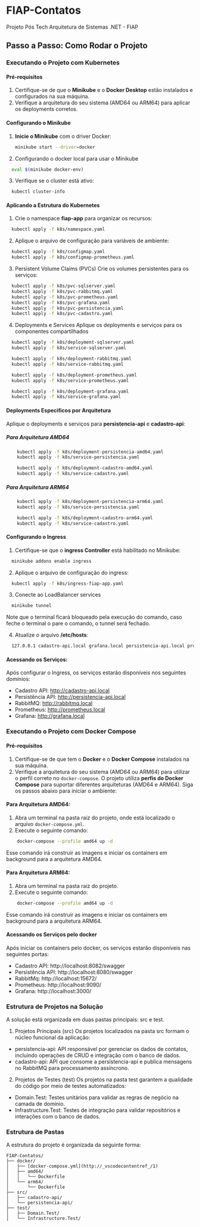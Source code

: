# FIAP-Contatos
Projeto Pós Tech Arquitetura de Sistemas .NET - FIAP

## Passo a Passo: Como Rodar o Projeto

### Executando o Projeto com Kubernetes
#### Pré-requisitos
1. Certifique-se de que o **Minikube** e o **Docker Desktop** estão instalados e configurados na sua máquina.
2. Verifique a arquitetura do seu sistema (AMD64 ou ARM64) para aplicar os deployments corretos.
#### Configurando o Minikube
1. **Inicie o Minikube** com o driver Docker:
   ```bash
   minikube start --driver=docker
   ```
2. Configurando o docker local para usar o Minikube
  ```bash
    eval $(minikube docker-env)
  ```
3. Verifique se o cluster está ativo:
  ```bash
    kubectl cluster-info
  ```
#### Aplicando a Estrutura do Kubernetes

1. Crie o namespace **fiap-app** para organizar os recursos:
  ```bash
    kubectl apply -f k8s/namespace.yaml
  ```

2. Aplique o arquivo de configuração para variáveis de ambiente:
  ```bash
    kubectl apply -f k8s/configmap.yaml
    kubectl apply -f k8s/configmap-prometheus.yaml
  ```
3. Persistent Volume Claims (PVCs)
Crie os volumes persistentes para os serviços:
  ```bash
    kubectl apply -f k8s/pvc-sqlserver.yaml
    kubectl apply -f k8s/pvc-rabbitmq.yaml
    kubectl apply -f k8s/pvc-prometheus.yaml
    kubectl apply -f k8s/pvc-grafana.yaml
    kubectl apply -f k8s/pvc-persistencia.yaml
    kubectl apply -f k8s/pvc-cadastro.yaml
  ```
4. Deployments e Services
Aplique os deployments e serviços para os componentes compartilhados
  ```bash
    kubectl apply -f k8s/deployment-sqlserver.yaml
    kubectl apply -f k8s/service-sqlserver.yaml

    kubectl apply -f k8s/deployment-rabbitmq.yaml
    kubectl apply -f k8s/service-rabbitmq.yaml

    kubectl apply -f k8s/deployment-prometheus.yaml
    kubectl apply -f k8s/service-prometheus.yaml

    kubectl apply -f k8s/deployment-grafana.yaml
    kubectl apply -f k8s/service-grafana.yaml
  ```
#### Deployments Especificos por Arquitetura
Aplique o deployments e serviços para **persistencia-api** e **cadastro-api**:
##### Para Arquitetura AMD64
  ```bash
      kubectl apply -f k8s/deployment-persistencia-amd64.yaml
      kubectl apply -f k8s/service-persistencia.yaml

      kubectl apply -f k8s/deployment-cadastro-amd64.yaml
      kubectl apply -f k8s/service-cadastro.yaml
  ```
##### Para Arquitetura ARM64
  ```bash
      kubectl apply -f k8s/deployment-persistencia-arm64.yaml
      kubectl apply -f k8s/service-persistencia.yaml

      kubectl apply -f k8s/deployment-cadastro-arm64.yaml
      kubectl apply -f k8s/service-cadastro.yaml
  ```
#### Configurando o Ingress
1. Certifique-se que o **ingress Controller** está habilitado no Minikube:
  ```bash
    minikube addons enable ingress
  ```

2. Aplique o arquivo de configuração do ingress:
  ```bash
    kubectl apply -f k8s/ingress-fiap-app.yaml
  ```
3. Conecte ao LoadBalancer services
  ```bash
    minikube tunnel
  ```
  Note que o terminal ficará bloqueado pela execução do comando, caso feche o terminal o pare o comando, o tunnel será fechado.

4. Atualize o arquivo **/etc/hosts**:
  ```bash
    127.0.0.1 cadastro-api.local grafana.local persistencia-api.local prometheus.local rabbitmq.local
  ```

#### Acessando os Serviços:
Após configurar o Ingress, os serviços estarão disponíveis nos seguintes domínios:

  - Cadastro API: http://cadastro-api.local
  - Persistência API: http://persistencia-api.local
  - RabbitMQ: http://rabbitmq.local
  - Prometheus: http://prometheus.local
  - Grafana: http://grafana.local

### Executando o Projeto com Docker Compose

#### Pré-requisitos
1. Certifique-se de que tem o **Docker** e o **Docker Compose** instalados na sua máquina.
2. Verifique a arquitetura do seu sistema (AMD64 ou ARM64) para utilizar o perfil correto no `docker-compose`.
O projeto utiliza **perfis do Docker Compose** para suportar diferentes arquiteturas (AMD64 e ARM64). Siga os passos abaixo para iniciar o ambiente:

#### Para Arquitetura AMD64:
1. Abra um terminal na pasta raiz do projeto, onde está localizado o arquivo `docker-compose.yml`.
2. Execute o seguinte comando:
  ```bash
      docker-compose --profile amd64 up -d
  ```
   Esse comando irá construir as imagens e iniciar os containers em background para a arquitetura AMD64.

#### Para Arquitetura ARM64:

1. Abra um terminal na pasta raiz do projeto.
2. Execute o seguinte comando:
  ```bash
      docker-compose --profile amd64 up -d
  ```
   Esse comando irá construir as imagens e iniciar os containers em background para a arquitetura ARM64.

#### Acessando os Serviços pelo docker
Após iniciar os containers pelo docker, os serviços estarão disponíveis nas seguintes portas:

- Cadastro API: http://localhost:8082/swagger
- Persistência API: http://localhost:8080/swagger
- RabbitMq: http://localhost:15672/
- Prometheus: http://localhost:9090/
- Grafana: http://localhost:3000/

### Estrutura de Projetos na Solução
A solução está organizada em duas pastas principais: src e test.

1. Projetos Principais (src)
Os projetos localizados na pasta src formam o núcleo funcional da aplicação:

- persistencia-api: API responsável por gerenciar os dados de contatos, incluindo operações de CRUD e integração com o banco de dados.
- cadastro-api: API que consome a persistencia-api e publica mensagens no RabbitMQ para processamento assíncrono.

2. Projetos de Testes (test)
Os projetos na pasta test garantem a qualidade do código por meio de testes automatizados:

- Domain.Test: Testes unitários para validar as regras de negócio na camada de domínio.
- Infrastructure.Test: Testes de integração para validar repositórios e interações com o banco de dados.

### Estrutura de Pastas
A estrutura do projeto é organizada da seguinte forma:
```
FIAP-Contatos/
├── docker/
│   ├── [docker-compose.yml](http://_vscodecontentref_/1)
│   ├── amd64/
│   │   └── Dockerfile
│   └── arm64/
│       └── Dockerfile
├── src/
│   ├── cadastro-api/
│   └── persistencia-api/
├── test/
│   ├── Domain.Test/
│   └── Infrastructure.Test/
```